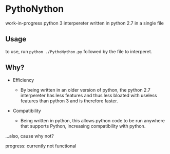 # PythoNython
work-in-progress python 3 interpereter written in python 2.7 in a single file

## Usage
to use, run `python ./PythoNython.py` followed by the file to interperet.

## Why?
- Efficiency
  - By being written in an older version of python, the python 2.7 interpereter has less features and thus less bloated with useless features than python 3 and is therefore faster.

- Compatibility
  - Being written in python, this allows python code to be run anywhere that supports Python, increasing compatibility with python.
  
...also, cause why not?

progress: currently not functional
